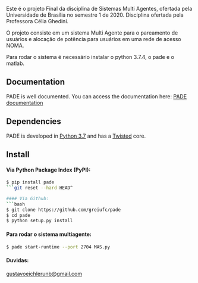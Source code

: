 Este é o projeto Final da disciplina de Sistemas Multi Agentes, ofertada pela Universidade de Brasília no semestre 1 de 2020. Disciplina ofertada pela Professora Célia Ghedini.

O projeto consiste em um sistema Multi Agente para o pareamento de usuários e alocação de potência para usuários em uma rede de acesso NOMA.


Para rodar o sistema é necessário instalar o python 3.7.4, o pade e o matlab.


## Documentation

PADE is well documented. You can access the documentation here: [PADE documentation](https://pade.readthedocs.io/en/latest/)

## Dependencies

PADE is developed in [Python 3.7](https://www.python.org/) and has a [Twisted](https://twistedmatrix.com/trac/) core.

## Install

#### Via Python Package Index (PyPI):
```bash
$ pip install pade
```git reset --hard HEAD^

#### Via Github:
```bash
$ git clone https://github.com/greiufc/pade
$ cd pade
$ python setup.py install
```


#### Para rodar o sistema multiagente:
```bash
$ pade start-runtime --port 2704 MAS.py
``` 
#### Duvidas:
gustavoeichlerunb@gmail.com
